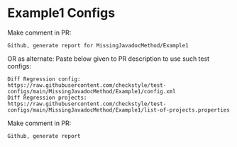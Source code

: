 # Example1 Configs
Make comment in PR:
```
Github, generate report for MissingJavadocMethod/Example1
```
OR as alternate:
Paste below given to PR description to use such test configs:
```
Diff Regression config: https://raw.githubusercontent.com/checkstyle/test-configs/main/MissingJavadocMethod/Example1/config.xml
Diff Regression projects: https://raw.githubusercontent.com/checkstyle/test-configs/main/MissingJavadocMethod/Example1/list-of-projects.properties
```
Make comment in PR:
```
Github, generate report
```
